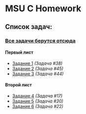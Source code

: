 # MSU C Homework
## Список задач:
### [Все задачи берутся отсюда](http://lectures.stargeo.ru/tasks/zadachiIadd2.pdf)
#### Первый лист
* [Задание 1](https://github.com/GooseMooz/MSU-CHomework/tree/main/Task%201) *(Задача #38)*
* [Задание 2](https://github.com/GooseMooz/MSU-CHomework/tree/main/Task%202) *(Задача #45)*
* [Задание 3](https://github.com/GooseMooz/MSU-CHomework/tree/main/Task%203) *(Задача #44)*
#### Второй лист
* [Задание 4](https://github.com/GooseMooz/MSU-CHomework/tree/main/Task%204) *(Задача #17)*
* [Задание 5](https://github.com/GooseMooz/MSU-CHomework/tree/main/Task_5) *(Задача #20)*
* [Задание 6](https://github.com/GooseMooz/MSU-CHomework/tree/main/Task_6) *(Задача #22)*
